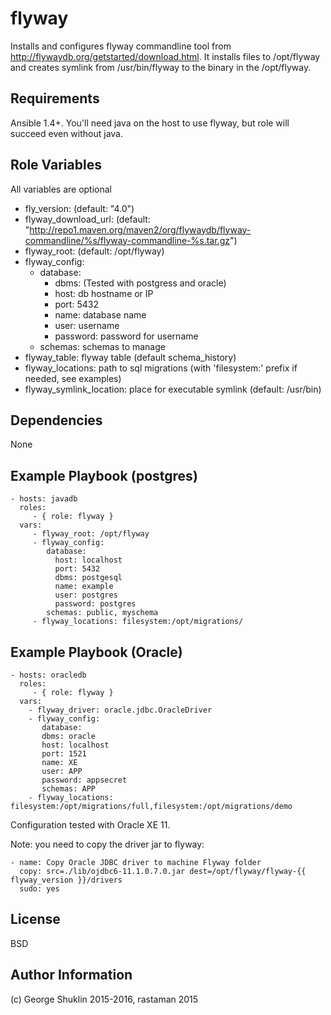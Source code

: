 flyway
=========

Installs and configures flyway commandline tool from http://flywaydb.org/getstarted/download.html. It installs files to /opt/flyway and creates symlink from /usr/bin/flyway to the binary in the /opt/flyway.


Requirements
------------

Ansible 1.4+. You'll need java on the host to use flyway, but role will succeed even without java.

Role Variables
--------------
All variables are optional

- fly\_version: (default: "4.0")
- flyway\_download\_url: (default: "http://repo1.maven.org/maven2/org/flywaydb/flyway-commandline/%s/flyway-commandline-%s.tar.gz")
- flyway\_root: (default: /opt/flyway)
- flyway\_config: 
  - database:
    - dbms:  (Tested with postgress and oracle)
    - host: db hostname or IP
    - port: 5432
    - name: database name
    - user: username
    - password: password for username
  - schemas: schemas to manage
- flyway\_table: flyway table (default schema\_history)
- flyway\_locations: path to sql migrations (with 'filesystem:' prefix if needed, see examples)
- flyway\_symlink\_location: place for executable symlink (default: /usr/bin)

Dependencies
------------

None

Example Playbook (postgres)
---------------------------

    - hosts: javadb
      roles:
         - { role: flyway }
      vars:
         - flyway_root: /opt/flyway
         - flyway_config:
            database: 
              host: localhost
              port: 5432
              dbms: postgesql
              name: example
              user: postgres
              password: postgres
            schemas: public, myschema
         - flyway_locations: filesystem:/opt/migrations/
        
Example Playbook (Oracle)
-------------------------


    - hosts: oracledb
      roles:
         - { role: flyway }
      vars:
        - flyway_driver: oracle.jdbc.OracleDriver
        - flyway_config:
           database:
           dbms: oracle
           host: localhost
           port: 1521
           name: XE
           user: APP
           password: appsecret
           schemas: APP
        - flyway_locations: filesystem:/opt/migrations/full,filesystem:/opt/migrations/demo

Configuration tested with Oracle XE 11.

Note: you need to copy the driver jar to flyway:

```
- name: Copy Oracle JDBC driver to machine Flyway folder
  copy: src=./lib/ojdbc6-11.1.0.7.0.jar dest=/opt/flyway/flyway-{{ flyway_version }}/drivers
  sudo: yes
```

License
-------

BSD

Author Information
------------------

(c) George Shuklin 2015-2016, rastaman 2015
